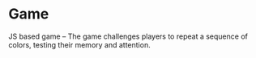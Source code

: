# Game

JS based game – The game challenges players to repeat a sequence of colors, testing their memory and attention.

